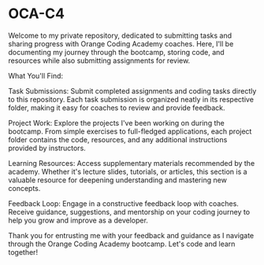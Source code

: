 # OCA-C4
Welcome to my private repository, dedicated to submitting tasks and sharing progress with Orange Coding Academy coaches. Here, I'll be documenting my journey through the bootcamp, storing code, and resources while also submitting assignments for review.

What You'll Find:

Task Submissions: Submit completed assignments and coding tasks directly to this repository. Each task submission is organized neatly in its respective folder, making it easy for coaches to review and provide feedback.

Project Work: Explore the projects I've been working on during the bootcamp. From simple exercises to full-fledged applications, each project folder contains the code, resources, and any additional instructions provided by instructors.

Learning Resources: Access supplementary materials recommended by the academy. Whether it's lecture slides, tutorials, or articles, this section is a valuable resource for deepening understanding and mastering new concepts.

Feedback Loop: Engage in a constructive feedback loop with coaches. Receive guidance, suggestions, and mentorship on your coding journey to help you grow and improve as a developer.


Thank you for entrusting me with your feedback and guidance as I navigate through the Orange Coding Academy bootcamp. Let's code and learn together!
